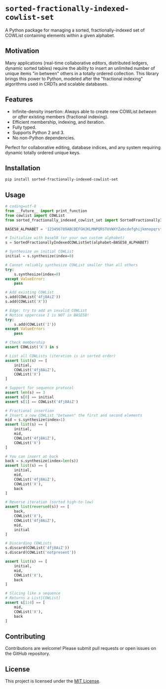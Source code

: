# `sorted-fractionally-indexed-cowlist-set`

A Python package for managing a sorted, fractionally-indexed set of COWList containing elements within a given alphabet.

## Motivation

Many applications (real-time collaborative editors, distributed ledgers, dynamic sorted tables) require the ability to
insert an unlimited number of unique items "in between" others in a totally ordered collection. This library brings this
power to Python, modeled after the "fractional indexing" algorithms used in CRDTs and scalable databases.

## Features

- Infinite-density insertion: Always able to create new COWList *between* or *after* existing members (fractional
  indexing).
- Efficient membership, indexing, and iteration.
- Fully typed.
- Supports Python 2 and 3.
- No non-Python dependencies.

Perfect for collaborative editing, database indices, and any system requiring dynamic totally ordered unique keys.

## Installation

```bash
pip install sorted-fractionally-indexed-cowlist-set
```

## Usage

```python
# coding=utf-8
from __future__ import print_function
from cowlist import COWList
from sorted_fractionally_indexed_cowlist_set import SortedFractionallyIndexedCOWListSet

BASE58_ALPHABET = '123456789ABCDEFGHJKLMNPQRSTUVWXYZabcdefghijkmnopqrstuvwxyz'

# Initialize with base58 (or your own custom alphabet)
s = SortedFractionallyIndexedCOWListSet(alphabet=BASE58_ALPHABET)

# Synthesize an initial COWList
initial = s.synthesize(index=0)

# Cannot reliably synthesize COWList smaller than all others
try:
    s.synthesize(index=0)
except ValueError:
    pass

# Add existing COWList
s.add(COWList('4fj8AiZ'))
s.add(COWList('X'))

# Edge: try to add an invalid COWList
# Notice uppercase I is NOT in BASE58!
try:
    s.add(COWList('I'))
except ValueError:
    pass

# Check membership
assert COWList('X') in s

# List all COWLists (iteration is in sorted order)
assert list(s) == [
    initial,
    COWList('4fj8AiZ'),
    COWList('X')
]

# Support for sequence protocol
assert len(s) == 3
assert s[0] == initial
assert s[1] == COWList('4fj8AiZ')

# Fractional insertion
# Insert a new COWList "between" the first and second elements
mid = s.synthesize(index=1)
assert list(s) == [
    initial,
    mid,
    COWList('4fj8AiZ'),
    COWList('X')
]

# You can insert at back
back = s.synthesize(index=len(s))
assert list(s) == [
    initial,
    mid,
    COWList('4fj8AiZ'),
    COWList('X'),
    back
]

# Reverse iteration (sorted high-to-low)
assert list(reversed(s)) == [
    back,
    COWList('X'),
    COWList('4fj8AiZ'),
    mid,
    initial
]

# Discarding COWLists
s.discard(COWList('4fj8AiZ'))
s.discard(COWList('notpresent'))

assert list(s) == [
    initial,
    mid,
    COWList('X'),
    back
]

# Slicing like a sequence
# Returns a List[COWList]
assert s[1:4] == [
    mid,
    COWList('X'),
    back
]
```

## Contributing

Contributions are welcome! Please submit pull requests or open issues on the GitHub repository.

## License

This project is licensed under the [MIT License](LICENSE).